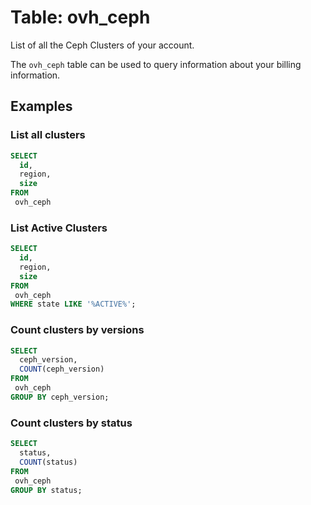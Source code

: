 # Table: ovh_ceph

List of all the Ceph Clusters of your account.

The `ovh_ceph` table can be used to query information about your billing information.

## Examples


### List all clusters

```sql
SELECT
  id,
  region,
  size
FROM
 ovh_ceph
```

### List Active Clusters

```sql
SELECT
  id,
  region,
  size
FROM
 ovh_ceph
WHERE state LIKE '%ACTIVE%';
```

### Count clusters by versions

```sql
SELECT
  ceph_version,
  COUNT(ceph_version)
FROM
 ovh_ceph
GROUP BY ceph_version;
```

### Count clusters by status

```sql
SELECT
  status,
  COUNT(status)
FROM
 ovh_ceph
GROUP BY status;
```